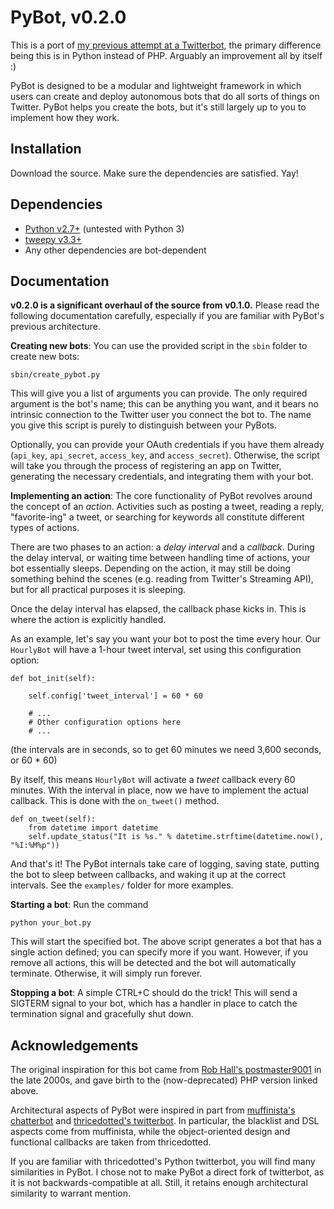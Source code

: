 PyBot, v0.2.0
=============

This is a port of [my previous attempt at a Twitterbot](https://github.com/magsol/Twitterbot), the primary difference being this is in Python instead of PHP. Arguably an improvement all by itself :)

PyBot is designed to be a modular and lightweight framework in which users can create and deploy autonomous bots that do all sorts of things on Twitter. PyBot helps you create the bots, but it's still largely up to you to implement how they work.

Installation
------------

Download the source. Make sure the dependencies are satisfied. Yay!

Dependencies
------------

  - [Python v2.7+](http://www.python.org/) (untested with Python 3)
  - [tweepy v3.3+](https://github.com/tweepy/tweepy)
  - Any other dependencies are bot-dependent

Documentation
-------------

**v0.2.0 is a significant overhaul of the source from v0.1.0.** Please read the following documentation carefully, especially if you are familiar with PyBot's previous architecture.

**Creating new bots**: You can use the provided script in the `sbin` folder to create new bots:

    sbin/create_pybot.py

This will give you a list of arguments you can provide. The only required argument is the bot's name; this can be anything you want, and it bears no intrinsic connection to the Twitter user you connect the bot to. The name you give this script is purely to distinguish between your PyBots.

Optionally, you can provide your OAuth credentials if you have them already (`api_key`, `api_secret`, `access_key`, and `access_secret`). Otherwise, the script will take you through the process of registering an app on Twitter, generating the necessary credentials, and integrating them with your bot.

**Implementing an action**: The core functionality of PyBot revolves around the concept of an *action*. Activities such as posting a tweet, reading a reply, "favorite-ing" a tweet, or searching for keywords all constitute different types of actions.

There are two phases to an action: a *delay interval* and a *callback*. During the delay interval, or waiting time between handling time of actions, your bot essentially sleeps. Depending on the action, it may still be doing something behind the scenes (e.g. reading from Twitter's Streaming API), but for all practical purposes it is sleeping.

Once the delay interval has elapsed, the callback phase kicks in. This is where the action is explicitly handled.

As an example, let's say you want your bot to post the time every hour. Our `HourlyBot` will have a 1-hour tweet interval, set using this configuration option:

    def bot_init(self):

        self.config['tweet_interval'] = 60 * 60

        # ...
        # Other configuration options here
        # ...

(the intervals are in seconds, so to get 60 minutes we need 3,600 seconds, or 60 * 60)

By itself, this means `HourlyBot` will activate a *tweet* callback every 60 minutes. With the interval in place, now we have to implement the actual callback. This is done with the `on_tweet()` method.

    def on_tweet(self):
        from datetime import datetime
        self.update_status("It is %s." % datetime.strftime(datetime.now(), "%I:%M%p"))

And that's it! The PyBot internals take care of logging, saving state, putting the bot to sleep between callbacks, and waking it up at the correct intervals. See the `examples/` folder for more examples.

**Starting a bot**: Run the command

    python your_bot.py

This will start the specified bot. The above script generates a bot that has a single action defined; you can specify more if you want. However, if you remove all actions, this will be detected and the bot will automatically terminate. Otherwise, it will simply run forever.

**Stopping a bot**: A simple CTRL+C should do the trick! This will send a SIGTERM signal to your bot, which has a handler in place to catch the termination signal and gracefully shut down.

Acknowledgements
----------------

The original inspiration for this bot came from [Rob Hall's postmaster9001](https://twitter.com/postmaster9001) in the late 2000s, and gave birth to the (now-deprecated) PHP version linked above.

Architectural aspects of PyBot were inspired in part from [muffinista's chatterbot](https://github.com/muffinista/chatterbot/) and [thricedotted's twitterbot](https://github.com/thricedotted/twitterbot). In particular, the blacklist and DSL aspects come from muffinista, while the object-oriented design and functional callbacks are taken from thricedotted.

If you are familiar with thricedotted's Python twitterbot, you will find many similarities in PyBot. I chose not to make PyBot a direct fork of twitterbot, as it is not backwards-compatible at all. Still, it retains enough architectural similarity to warrant mention.
